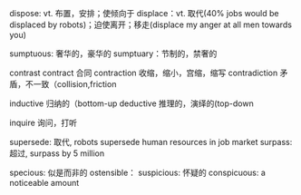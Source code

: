 dispose: vt. 布置，安排；使倾向于
displace：vt. 取代(40% jobs would be displaced by robots)；迫使离开；移走(displace my anger at all men towards you)

sumptuous: 奢华的，豪华的
sumptuary：节制的，禁奢的

contrast
contract 合同
contraction 收缩，缩小，宫缩，缩写
contradiction 矛盾，不一致（collision,friction

inductive 归纳的（bottom-up
deductive 推理的，演绎的(top-down

inquire 询问，打听

supersede: 取代, robots supersede human resources in job market
surpass: 超过, surpass by 5 million 

specious: 似是而非的
ostensible：
suspicious: 怀疑的
conspicuous: a noticeable amount

